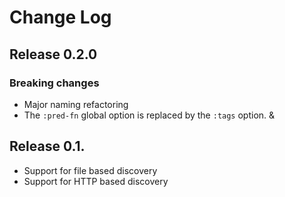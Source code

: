 # Change Log

## Release 0.2.0

### Breaking changes

- Major naming refactoring
- The `:pred-fn` global option is replaced by the `:tags` option.
&
## Release 0.1.

- Support for file based discovery
- Support for HTTP based discovery
